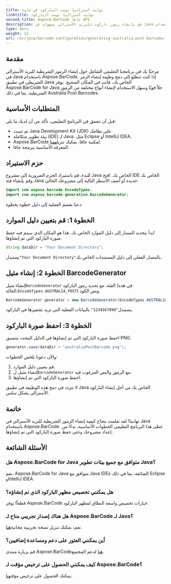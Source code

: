 ```yaml
---
title: توليد أستراليا بوست الباركود في جاوة
linktitle: توليد أستراليا بوست الباركود
second_title: Aspose.BarCode جافا API
description: قم بإنشاء رموز باركود للبريد الأسترالي بسهولة في Java باستخدام Aspose.BarCode. اتبع البرنامج التعليمي خطوة بخطوة لتحقيق التكامل السلس.
type: docs
weight: 12
url: /ar/java/barcode-configuration/generating-australia-post-barcode/
---
```


## مقدمة

مرحبًا بك في برنامجنا التعليمي الشامل حول إنشاء الرموز الشريطية للبريد الأسترالي في Java باستخدام Aspose.BarCode. إذا كنت تتطلع إلى دمج وظيفة إنشاء الرمز الشريطي في تطبيق Java الخاص بك، فأنت في المكان الصحيح. يوفر Aspose.BarCode for Java حلاً قويًا وسهل الاستخدام لإنشاء أنواع مختلفة من الرموز الشريطية، بما في ذلك Australia Post Barcodes.

## المتطلبات الأساسية

قبل أن نتعمق في البرنامج التعليمي، تأكد من أن لديك ما يلي:

- تم تثبيت Java Development Kit (JDK) على نظامك.
- بيئة تطوير متكاملة (IDE) لـ Java، مثل Eclipse أو IntelliJ IDEA.
-  Aspose.BarCode لمكتبة جافا. يمكنك تنزيله[هنا](https://releases.aspose.com/barcode/java/).
- المعرفة الأساسية ببرمجة جافا.

## حزم الاستيراد

للبدء، قم باستيراد الحزم الضرورية إلى مشروع Java الخاص بك. افتح IDE الخاص بك وقم بإنشاء فئة Java جديدة أو أضف الأسطر التالية إلى مشروعك الحالي:

```java
import com.aspose.barcode.EncodeTypes;
import com.aspose.barcode.generation.BarcodeGenerator;
```

دعنا نقسم العملية إلى دليل خطوة بخطوة.

## الخطوة 1: قم بتعيين دليل الموارد

ابدأ بتحديد المسار إلى دليل الموارد الخاص بك. هذا هو المكان الذي سيتم فيه حفظ صورة الباركود التي تم إنشاؤها.

```java
String dataDir = "Your Document Directory";
```

 يستبدل`"Your Document Directory"`بالمسار الفعلي إلى دليل المستندات الخاص بك.

## الخطوة 2: إنشاء مثيل BarcodeGenerator

 إنشاء مثيل`BarcodeGenerator` الفئة، مع تحديد رموز الباركود (في هذه الحالة،`EncodeTypes.AUSTRALIA_POST`) ونص الكود.

```java
BarcodeGenerator generator = new BarcodeGenerator(EncodeTypes.AUSTRALIA_POST, "1234567890");
```

 يستبدل`"1234567890"` بالبيانات الفعلية التي تريد تشفيرها في الباركود.

## الخطوة 3: احفظ صورة الباركود

احفظ صورة الباركود التي تم إنشاؤها في الدليل المحدد بتنسيق PNG.

```java
generator.save(dataDir + "australiaPostBarcode.png");
```

والآن دعونا نلخص الخطوات:

1. قم بتعيين دليل الموارد.
2.  إنشاء مثيل ل`BarcodeGenerator` مع الرموز والنص المرغوب فيه.
3. احفظ صورة الباركود التي تم إنشاؤها.

لا تتردد في دمج هذه الوظيفة في تطبيق Java الخاص بك من أجل إنشاء الباركود الأسترالي بشكل سلس.

## خاتمة

تهانينا! لقد تعلمت بنجاح كيفية إنشاء الرموز الشريطية للبريد الأسترالي في Java باستخدام Aspose.BarCode. غطى هذا البرنامج التعليمي الخطوات الأساسية، بدءًا من إعداد مشروعك وحتى حفظ صورة الباركود التي تم إنشاؤها.

## الأسئلة الشائعة

### هل Aspose.BarCode for Java متوافق مع جميع بيئات تطوير Java؟
نعم، Aspose.BarCode for Java متوافق مع Java IDEs الشائعة، بما في ذلك Eclipse وIntelliJ IDEA.

### هل يمكنني تخصيص مظهر الباركود الذي تم إنشاؤه؟
قطعاً! يوفر Aspose.BarCode خيارات تخصيص واسعة النطاق لمظهر الباركود.

### هل هناك إصدار تجريبي متاح لـ Aspose.BarCode لـ Java؟
 نعم، يمكنك تنزيل نسخة تجريبية مجانية[هنا](https://releases.aspose.com/).

### أين يمكنني العثور على دعم ومساعدة إضافيين؟
 قم بزيارة منتدى Aspose.BarCode[هنا](https://forum.aspose.com/c/barcode/13) لدعم المجتمع.

### كيف يمكنني الحصول على ترخيص مؤقت لـ Aspose.BarCode؟
 يمكنك الحصول على ترخيص مؤقت[هنا](https://purchase.aspose.com/temporary-license/).